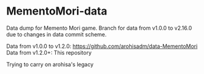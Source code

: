 # MementoMori-data

Data dump for Memento Mori game. 
Branch for data from v1.0.0 to v2.16.0 due to changes in data commit scheme.

Data from v1.0.0 to v1.2.0: https://github.com/arohisadm/data-MementoMori
<br>Data from v1.2.0+: This repository

Trying to carry on arohisa's legacy
